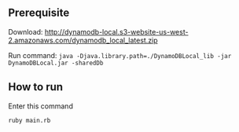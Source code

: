 ## Prerequisite
  Download: http://dynamodb-local.s3-website-us-west-2.amazonaws.com/dynamodb_local_latest.zip

  Run command: `java -Djava.library.path=./DynamoDBLocal_lib -jar DynamoDBLocal.jar -sharedDb`

## How to run

  Enter this command

    ruby main.rb
